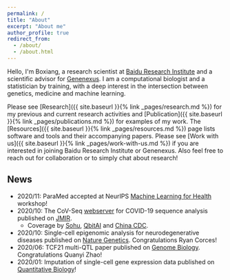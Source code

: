 ```yaml
---
permalink: /
title: "About"
excerpt: "About me"
author_profile: true
redirect_from: 
  - /about/
  - /about.html
---
```


Hello, I'm Boxiang, a research scientist at [Baidu Research Institute](http://research.baidu.com/Index) and a scientific advisor for [Genenexus](http://www.genenexus.com/). I am a computational biologist and a statistician by training, with a deep interest in the intersection between genetics, medicine and machine learning. 

Please see [Research]({{ site.baseurl }}{% link _pages/research.md %}) for my previous and current research activities and [Publication]({{ site.baseurl }}{% link _pages/publications.md %}) for examples of my work. The [Resources]({{ site.baseurl }}{% link _pages/resources.md %}) page lists software and tools and their accompanying papers. Please see [Work with us]({{ site.baseurl }}{% link _pages/work-with-us.md %}) if you are interested in joining Baidu Research Institute or Genenexus. Also feel free to reach out for collaboration or to simply chat about research! 


## News ##
- 2020/11: ParaMed accepted at NeurIPS [Machine Learning for Health](https://ml4health.github.io/2020/) workshop!
- 2020/10: The CoV-Seq [webserver](covseq.baidu.com) for COVID-19 sequence analysis published on [JMIR](https://www.jmir.org/2020/10/e22299).
    - Coverage by [Sohu](https://www.sohu.com/a/390921000_260616), [QbitAI](https://cloud.tencent.com/developer/article/1630325) and [China CDC](http://www.chinacdc.cn/zxdt/202008/t20200801_218095.html).
- 2020/10: Single-cell epigenomic analysis for neurodegenerative diseases published on [Nature Genetics](https://www.nature.com/articles/s41588-020-00721-x). Congratulations Ryan Corces! 
- 2020/06: TCF21 multi-QTL paper published on [Genome Biology](https://genomebiology.biomedcentral.com/articles/10.1186/s13059-020-02049-5). Congratulations Quanyi Zhao!
- 2020/01: Imputation of single-cell gene expression data published on [Quantitative Biology](https://link.springer.com/article/10.1007%2Fs40484-019-0192-7)!



